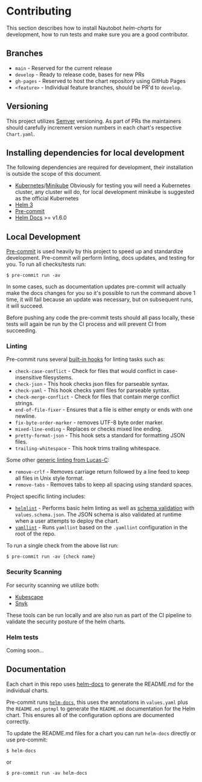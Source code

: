 # Contributing

This section describes how to install Nautobot *helm-charts* for development, how to run tests and make sure you are a good contributor.

## Branches

- `main` - Reserved for the current release
- `develop` - Ready to release code, bases for new PRs
- `gh-pages` - Reserved to host the chart repository using GitHub Pages
- `<feature>` - Individual feature branches, should be PR'd to `develop`.

## Versioning

This project utilizes [Semver](https://semver.org/) versioning. As part of PRs the maintainers should carefully increment version numbers in each chart's respective `Chart.yaml`.

## Installing dependencies for local development

The following dependencies are required for development, their installation is outside the scope of this document.

* [Kubernetes](https://kubernetes.io/)/[Minikube](https://minikube.sigs.k8s.io/docs/start/) Obviously for testing you will need a Kubernetes cluster, any cluster will do, for local development minikube is suggested as the official Kubernetes
* [Helm 3](https://helm.sh/docs/intro/install/)
* [Pre-commit](https://pre-commit.com/)
* [Helm Docs](https://github.com/norwoodj/helm-docs) >= v1.6.0

## Local Development

[Pre-commit](https://pre-commit.com/) is used heavily by this project to speed up and standardize development.  Pre-commit will perform linting, docs updates, and testing for you.  To run all checks/tests run:

```no-highlight
$ pre-commit run -av
```

In some cases, such as documentation updates pre-commit will actually make the docs changes for you so it's possible to run the command above 1 time, it will fail because an update was necessary, but on subsequent runs, it will succeed.

Before pushing any code the pre-commit tests should all pass locally, these tests will again be run by the CI process and will prevent CI from succeeding.

### Linting

Pre-commit runs several [built-in hooks](https://pre-commit.com/hooks.html) for linting tasks such as:

* `check-case-conflict` - Check for files that would conflict in case-insensitive filesystems.
* `check-json` - This hook checks json files for parseable syntax.
* `check-yaml` - This hook checks yaml files for parseable syntax.
* `check-merge-conflict` - Check for files that contain merge conflict strings.
* `end-of-file-fixer` - Ensures that a file is either empty or ends with one newline.
* `fix-byte-order-marker` - removes UTF-8 byte order marker.
* `mixed-line-ending` - Replaces or checks mixed line ending.
* `pretty-format-json` - This hook sets a standard for formatting JSON files.
* `trailing-whitespace` - This hook trims trailing whitespace.

Some other [generic linting from Lucas-C](https://github.com/Lucas-C/pre-commit-hooks):

* `remove-crlf` - Removes carriage return followed by a line feed to keep all files in Unix style format.
* `remove-tabs` - Removes tabs to keep all spacing using standard spaces.

Project specific linting includes:

* [`helmlint`](https://helm.sh/docs/helm/helm_lint/) - Performs basic helm linting as well as [schema validation](https://json-schema.org/) with `values.schema.json`.  The JSON schema is also validated at runtime when a user attempts to deploy the chart.
* [`yamllint`](https://github.com/adrienverge/yamllint) - Runs `yamllint` based on the `.yamllint` configuration in the root of the repo.

To run a single check from the above list run:

```no-highlight
$ pre-commit run -av {check name}
```

### Security Scanning

For security scanning we utilize both:

* [Kubescape](https://github.com/armosec/kubescape)
* [Snyk](https://snyk.io/)

These tools can be run locally and are also run as part of the CI pipeline to validate the security posture of the helm charts.

### Helm tests

Coming soon...

## Documentation

Each chart in this repo uses [helm-docs](https://github.com/norwoodj/helm-docs) to generate the README.md for the individual charts.

Pre-commit runs [`helm-docs`](https://github.com/norwoodj/helm-docs), this uses the annotations in `values.yaml` plus the `README.md.gotmpl` to generate the `README.md` documentation for the Helm chart.  This ensures all of the configuration options are documented correctly.

To update the README.md files for a chart you can run `helm-docs` directly or use pre-commit:

```no-highlight
$ helm-docs
```

or

```no-highlight
$ pre-commit run -av helm-docs
```
